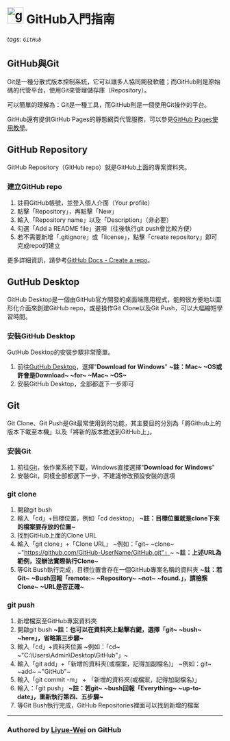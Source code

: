 # <img src="https://upload.wikimedia.org/wikipedia/commons/thumb/9/91/Octicons-mark-github.svg/2048px-Octicons-mark-github.svg.png" width="38px" alt="github"> GitHub入門指南
###### tags: `GitHub`

## GitHub與Git
Git是一種分散式版本控制系統，它可以讓多人協同開發軟體；而GitHub則是原始碼的代管平台，使用Git來管理儲存庫（Repository）。

可以簡單的理解為：Git是一種工具，而GitHub則是一個使用Git操作的平台。

GitHub還有提供GitHub Pages的靜態網頁代管服務，可以參見[GitHub Pages使用教學](https://hackmd.io/@K3S12-Python-Studio/GH_Page)。

## GitHub Repository
GitHub Repository（GitHub repo）就是GitHub上面的專案資料夾。
### 建立GitHub repo
1. 註冊GitHub帳號，並登入個人介面（Your profile）
2. 點擊「Repository」，再點擊「New」
3. 輸入「Repository name」以及「Description」（非必要）
4. 勾選「Add a README file」選項（往後執行git push會比較方便）
5. 若不需要新增「.gitignore」或「license」，點擊「create repository」即可完成repo的建立

更多詳細資訊，請參考[GitHub Docs - Create a repo](https://docs.github.com/en/get-started/quickstart/create-a-repo)。

## GutHub Desktop
GitHub Desktop是一個由GitHub官方開發的桌面端應用程式，能夠很方便地以圖形化介面來創建GitHub repo，或是操作Git Clone以及Git Push，可以大幅縮短學習時間。
### 安裝GitHub Desktop
GutHub Desktop的安裝步驟非常簡單。
1. 前往[GutHub Desktop](https://desktop.github.com/)，選擇"**Download for Windows**" 
**~註：Mac~ ~OS或許會是Download~ ~for~ ~Mac~ ~OS~**
2. 安裝GitHub Desktop，全部都選下一步即可

## Git
Git Clone、Git Push是Git最常使用到的功能，其主要目的分別為「將Github上的版本下載至本機」以及「將新的版本推送到GitHub上」。
### 安装Git
1. 前往[Git](https://git-scm.com/downloads)，依作業系統下載，Windows直接選擇"**Download for Windows**"
2. 安裝Git，同樣全部都選下一步，不建議修改預設安裝的選項
### git clone
1. 開啟git bush
2. 輸入「cd」+目標位置，例如「cd desktop」
**~註：目標位置就是clone下來的檔案要存放的位置~**
3. 找到GitHub上面的Clone URL
4. 輸入「git clone」+「Clone URL」
~例如：「git~ ~clone~ ~"https://github.com/GitHub-UserName/GitHub.git"」~
**~註：上述URL為範例，沒辦法實際執行Clone~**
5. 等Git Bush執行完成，目標位置會存在一個GitHub專案名稱的資料夾
**~註：若Git~** **~Bush回報「remote:~** **~Repository~** **~not~** **~found.」，請檢察Clone~** **~URL是否正確~**

### git push
1. 新增檔案至GitHub專案資料夾
2. 開啟git bush
**~註：也可以在資料夾上點擊右鍵，選擇「git~** **~bush~** **~here」，省略第三步驟~**
3. 輸入「cd」+資料夾位置
~例如：「cd~ ~"C:\Users\Admin\Desktop\GitHub"」~
4. 輸入「git add」+「新增的資料夾(或檔案，記得加副檔名)」
~例如：git~ ~add~ ~"GitHub"~
5. 輸入「git commit -m」 + 「新增的資料夾(或檔案，記得加副檔名)」
6. 輸入：「git push」
**~註：若git~** **~bush回報「Everything~** **~up-to-date」，重新執行第四、五步驟~**
7. 等Git Bush執行完成，GitHub Repositories裡面可以找到新增的檔案
___
### Authored by [**Liyue-Wei**](https://github.com/Liyue-Wei) on GitHub
